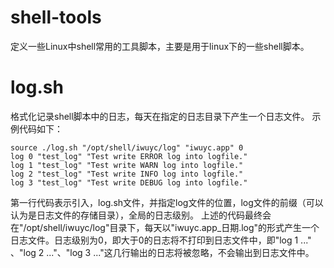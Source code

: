 # shell-tools
定义一些Linux中shell常用的工具脚本，主要是用于linux下的一些shell脚本。

# log.sh
格式化记录shell脚本中的日志，每天在指定的日志目录下产生一个日志文件。
示例代码如下：
```shell
source ./log.sh "/opt/shell/iwuyc/log" "iwuyc.app" 0
log 0 "test_log" "Test write ERROR log into logfile."
log 1 "test_log" "Test write WARN log into logfile."
log 2 "test_log" "Test write INFO log into logfile."
log 3 "test_log" "Test write DEBUG log into logfile."
```
第一行代码表示引入，log.sh文件，并指定log文件的位置，log文件的前缀（可以认为是日志文件的存储目录），全局的日志级别。
上述的代码最终会在"/opt/shell/iwuyc/log"目录下，每天以"iwuyc.app_日期.log"的形式产生一个日志文件。日志级别为0，即大于0的日志将不打印到日志文件中，即"log 1 ..." 、"log 2 ..."、"log 3 ..."这几行输出的日志将被忽略，不会输出到日志文件中。